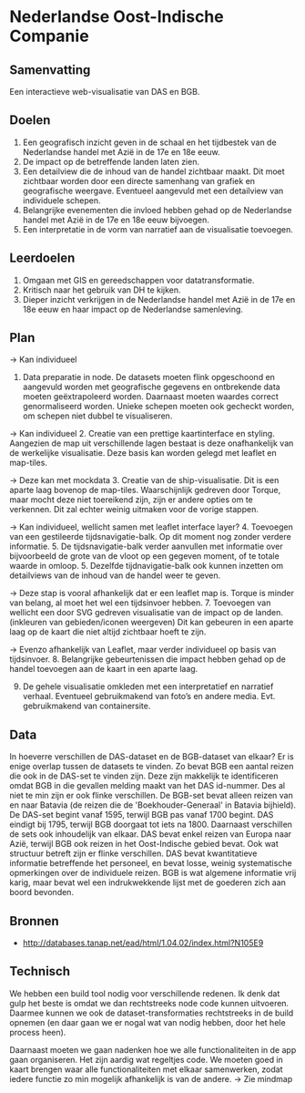 # Nederlandse Oost-Indische Companie

## Samenvatting

Een interactieve web-visualisatie van DAS en BGB. 

## Doelen

1. Een geografisch inzicht geven in de schaal en het tijdbestek van de Nederlandse handel met Azië in de 17e en 18e eeuw.
2. De impact op de betreffende landen laten zien.
3. Een detailview die de inhoud van de handel zichtbaar maakt. Dit moet zichtbaar worden door een directe samenhang van grafiek en geografische weergave. Eventueel aangevuld met een detailview van individuele schepen. 
4. Belangrijke evenementen die invloed hebben gehad op de Nederlandse handel met Azië in de 17e en 18e eeuw bijvoegen.
5. Een interpretatie in de vorm van narratief aan de visualisatie toevoegen.

## Leerdoelen

1. Omgaan met GIS en gereedschappen voor datatransformatie.
2. Kritisch naar het gebruik van DH te kijken.
3. Dieper inzicht verkrijgen in de Nederlandse handel met Azië in de 17e en 18e eeuw en haar impact op de Nederlandse samenleving.

## Plan

-> Kan individueel
1. Data preparatie in node. De datasets moeten flink opgeschoond en aangevuld worden met geografische gegevens en ontbrekende data moeten geëxtrapoleerd worden. Daarnaast moeten waardes correct genormaliseerd worden. Unieke schepen moeten ook gecheckt worden, om schepen niet dubbel te visualiseren.

-> Kan individueel
2. Creatie van een prettige kaartinterface en styling. Aangezien de map uit verschillende lagen bestaat is deze onafhankelijk van de werkelijke visualisatie. Deze basis kan worden gelegd met leaflet en map-tiles.

-> Deze kan met mockdata
3. Creatie van de ship-visualisatie. Dit is een aparte laag bovenop de map-tiles. Waarschijnlijk gedreven door Torque, maar mocht deze niet toereikend zijn, zijn er andere opties om te verkennen. Dit zal echter weinig uitmaken voor de vorige stappen.

-> Kan individueel, wellicht samen met leaflet interface layer?
4. Toevoegen van een gestileerde tijdsnavigatie-balk. Op dit moment nog zonder verdere informatie.
5. De tijdsnavigatie-balk verder aanvullen met informatie over bijvoorbeeld de grote van de vloot op een gegeven moment, of te totale waarde in omloop.
5. Dezelfde tijdnavigatie-balk ook kunnen inzetten om detailviews van de inhoud van de handel weer te geven.

-> Deze stap is vooral afhankelijk dat er een leaflet map is. Torque is minder van belang, al moet het wel een tijdsinvoer hebben. 
7. Toevoegen van wellicht een door SVG gedreven visualisatie van de impact op de landen. (inkleuren van gebieden/iconen weergeven)
Dit kan gebeuren in een aparte laag op de kaart die niet altijd zichtbaar hoeft te zijn.

-> Evenzo afhankelijk van Leaflet, maar verder individueel op basis van tijdsinvoer.
8. Belangrijke gebeurtenissen die impact hebben gehad op de handel toevoegen aan de kaart in een aparte laag.

9. De gehele visualisatie omkleden met een interpretatief en narratief verhaal. Eventueel gebruikmakend van foto’s en andere media. Evt. gebruikmakend van containersite.

## Data

In hoeverre verschillen de DAS-dataset en de BGB-dataset van elkaar? Er is enige overlap tussen de datasets te vinden. Zo bevat BGB een aantal reizen die ook in de DAS-set te vinden zijn. Deze zijn makkelijk te identificeren omdat BGB in die gevallen melding maakt van het DAS id-nummer. Des al niet te min zijn er ook flinke verschillen. De BGB-set bevat alleen reizen van en naar Batavia (de reizen die de 'Boekhouder-Generaal' in Batavia bijhield). De DAS-set begint vanaf 1595, terwijl BGB pas vanaf 1700 begint. DAS eindigt bij 1795, terwijl BGB doorgaat tot iets na 1800. Daarnaast verschillen de sets ook inhoudelijk van elkaar. DAS bevat enkel reizen van Europa naar Azië, terwijl BGB ook reizen in het Oost-Indische gebied bevat. Ook wat structuur betreft zijn er flinke verschillen. DAS bevat kwantitatieve informatie betreffende het personeel, en bevat losse, weinig systematische opmerkingen over de individuele reizen. BGB is wat algemene informatie vrij karig, maar bevat wel een indrukwekkende lijst met de goederen zich aan boord bevonden.

## Bronnen
* http://databases.tanap.net/ead/html/1.04.02/index.html?N105E9

## Technisch

We hebben een build tool nodig voor verschillende redenen. Ik denk dat gulp het beste is omdat we dan rechtstreeks node code kunnen uitvoeren. Daarmee kunnen we ook de dataset-transformaties rechtstreeks in de build opnemen (en daar gaan we er nogal wat van nodig hebben, door het hele process heen). 

Daarnaast moeten we gaan nadenken hoe we alle functionaliteiten in de app gaan organiseren. Het zijn aardig wat regeltjes code. We moeten goed in kaart brengen waar alle functionaliteiten met elkaar samenwerken, zodat iedere functie zo min mogelijk afhankelijk is van de andere. -> Zie mindmap

